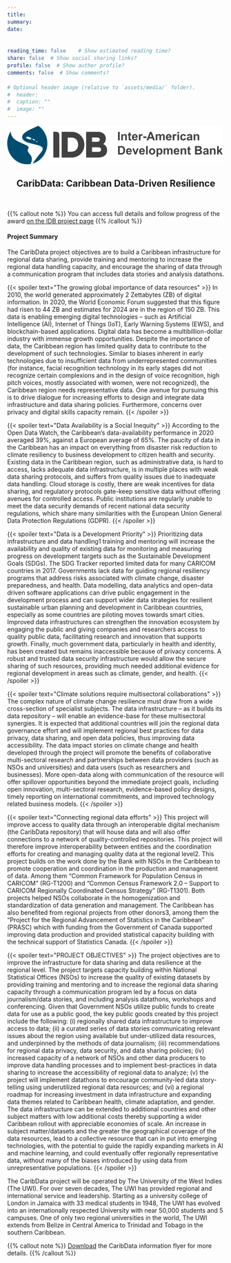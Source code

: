 ```yaml
---
title: 
summary: 
date: 


reading_time: false    # Show estimated reading time?
share: false  # Show social sharing links?
profile: false  # Show author profile?
comments: false  # Show comments?

# Optional header image (relative to `assets/media/` folder).
#  header:
#  caption: ""
#  image: ""
---
```

<div class="center">
  <img src="idb-logo-500.png" alt="IDB logo">
  <center><h2>CaribData: Caribbean Data-Driven Resilience</h2>
</div>

</br>


{{% callout note %}}
You can access full details and follow progress of the award [on the IDB project page](https://www.iadb.org/en/project/RG-T4186)
{{% /callout %}}

#### Project Summary

The CaribData project objectives are to build a Caribbean infrastructure for regional data sharing, provide training and mentoring to increase the regional data handling capacity, and encourage the sharing of data through a communication program that includes data stories and analysis datathons. 

{{< spoiler text="The growing global importance of data resources" >}}
In 2010, the world generated approximately 2 Zettabytes (ZB) of digital information. In 2020, the World Economic Forum suggested that this figure had risen to 44 ZB and estimates for 2024 are in the region of 150 ZB. This data is enabling emerging digital technologies – such as Artificial Intelligence (AI), Internet of Things (IoT), Early Warning Systems (EWS), and blockchain-based applications. Digital data has become a multibillion-dollar industry with immense growth opportunities. Despite the importance of data, the Caribbean region has limited quality data to contribute to the development of such technologies. Similar to biases inherent in early technologies due to insufficient data from underrepresented communities (for instance, facial recognition technology in its early stages did not recognize certain complexions and in the design of voice recognition, high pitch voices, mostly associated with women, were not recognized), the Caribbean region needs representative data. One avenue for pursuing this is to drive dialogue for increasing efforts to design and integrate data infrastructure and data sharing policies. Furthermore, concerns over privacy and digital skills capacity remain.
{{< /spoiler >}}

{{< spoiler text="Data Availability is a Social Inequity" >}}
According to the Open Data Watch, the Caribbean’s data-availability performance in 2020 averaged 39%, against a European average of 65%. The paucity of data in the Caribbean has an impact on everything from disaster risk reduction to climate resiliency to business development to citizen health and security. Existing data in the Caribbean region, such as administrative data, is hard to access, lacks adequate data infrastructure, is in multiple places with weak data sharing protocols, and suffers from quality issues due to inadequate data handling. Cloud storage is costly, there are weak incentives for data sharing, and regulatory protocols gate-keep sensitive data without offering avenues for controlled access. Public institutions are regularly unable to meet the data security demands of recent national data security regulations, which share many similarities with the European Union General Data Protection Regulations (GDPR).
{{< /spoiler >}}

{{< spoiler text="Data is a Development Priority" >}}
Prioritizing data infrastructure and data handling1 training and mentoring will increase the availability and quality of existing data for monitoring and measuring progress on development targets such as the Sustainable Development Goals (SDGs). The SDG Tracker reported limited data for many CARICOM countries in 2017. Governments lack data for guiding regional resiliency programs that address risks associated with climate change, disaster preparedness, and health. Data modelling, data analytics and open-data driven software applications can drive public engagement in the development process and can support wider data strategies for resilient sustainable urban planning and development in Caribbean countries, especially as some countries are piloting moves towards smart cities. Improved data infrastructures can strengthen the innovation ecosystem by engaging the public and giving companies and researchers access to quality public data, facilitating research and innovation that supports growth. Finally, much government data, particularly in health and identity, has been created but remains inaccessible because of privacy concerns. A robust and trusted data security infrastructure would allow the secure sharing of such resources, providing much needed additional evidence for regional development in areas such as climate, gender, and health.
{{< /spoiler >}}

{{< spoiler text="Climate solutions require multisectoral collaborations" >}}
The complex nature of climate change resilience must draw from a wide cross-section of specialist subjects. The data infrastructure – as it builds its data repository – will enable an evidence-base for these multisectoral synergies. It is expected that additional countries will join the regional data governance effort and will implement regional best practices for data privacy, data sharing, and open data policies, thus improving data accessibility. The data impact stories on climate change and health developed through the project will promote the benefits of collaborative multi-sectoral research and partnerships between data providers (such as NSOs and universities) and data users (such as researchers and businesses). More open-data along with communication of the resource will offer spillover opportunities beyond the immediate project goals, including open innovation, multi-sectoral research, evidence-based policy designs, timely reporting on international commitments, and improved technology related business models. 
{{< /spoiler >}}

{{< spoiler text="Connecting regional data efforts" >}}
This project will improve access to quality data through an interoperable digital mechanism (the CaribData repository) that will house data and will also offer connections to a network of quality-controlled repositories. This project will therefore improve interoperability between entities and the coordination efforts for creating and managing quality data at the regional level2. This project builds on the work done by the Bank with NSOs in the Caribbean to promote cooperation and coordination in the production and management of data. Among them “Common Framework for Population Census in CARICOM” (RG-T1200) and “Common Census Framework 2.0 – Support to CARICOM Regionally Coordinated Census Strategy” (RG-T1301). Both projects helped NSOs collaborate in the homogenization and standardization of data generation and management. The Caribbean has also benefited from regional projects from other donors3, among them the “Project for the Regional Advancement of Statistics in the Caribbean” (PRASC) which with funding from the Government of Canada supported improving data production and provided statistical capacity building with the technical support of Statistics Canada. 
{{< /spoiler >}}

{{< spoiler text="PROJECT OBJECTIVES" >}}
The project objectives are to improve the infrastructure for data sharing and data resilience at the regional level. The project targets capacity building within National Statistical Offices (NSOs) to increase the quality of existing datasets by providing training and mentoring and to increase the regional data sharing capacity through a communication program led by a focus on data journalism/data stories, and including analysis datathons, workshops and conferencing. Given that Government NSOs utilize public funds to create data for use as a public good, the key public goods created by this project include the following: (i) regionally shared data infrastructure to improve access to data; (ii) a curated series of data stories communicating relevant issues about the region using available but under-utilized data resources, and underpinned by the methods of data journalism; (iii) recommendations for regional data privacy, data security, and data sharing policies; (iv) increased capacity of a network of NSOs and other data producers to improve data handling processes and to implement best-practices in data sharing to increase the accessibility of regional data to analyze; (v) the project will implement datathons to encourage community-led data story-telling using underutilized regional data resources; and (vi) a regional roadmap for increasing investment in data infrastructure and expanding data themes related to Caribbean health, climate adaptation, and gender. The data infrastructure can be extended to additional countries and other subject matters with low additional costs thereby supporting a wider Caribbean rollout with appreciable economies of scale. An increase in subject matter/datasets and the greater the geographical coverage of the data resources, lead to a collective resource that can in put into emerging technologies, with the potential to guide the rapidly expanding markets in AI and machine learning, and could eventually offer regionally representative data, without many of the biases introduced by using data from unrepresentative populations. 
{{< /spoiler >}}



The CaribData project will be operated by The University of the West Indies (The UWI). For over seven decades, The UWI has provided regional and international service and leadership. Starting as a university college of London in Jamaica with 33 medical students in 1948, The UWI has evolved into an internationally respected University with near 50,000 students and 5 campuses. One of only two regional universities in the world, The UWI extends from Belize in Central America to Trinidad and Tobago in the southern Caribbean.

{{% callout note %}}
[Download](UWI-IDB-CaribData-flyer3.pdf) the CaribData information flyer for more details.
{{% /callout %}}
